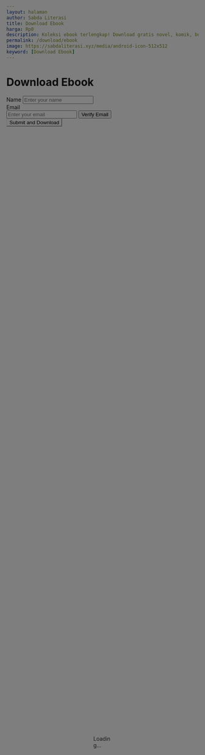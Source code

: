 ```yaml
---
layout: halaman
author: Sabda Literasi
title: Download Ebook
harga: Rp0
description: Koleksi ebook terlengkap! Download gratis novel, komik, buku pelajaran, dan berbagai genre lainnya. Baca online atau offline kapanpun dan dimanapun.
permalink: /download/ebook
image: https://sabdaliterasi.xyz/media/android-icon-512x512
keyword: [Download Ebook]
---
```


<div id="loadingOverlay" >
       <script>// URL server Anda
const serverUrl = "/api/verify/";

// Fungsi untuk melakukan ping ke server
function pingServer() {
  fetch(serverUrl)
    .then(response => {
      if (response.ok) {
        console.log("Ping successful:", response.status);
      } else {pingServer();
        console.error("Ping failed with status:", response.status);
      }
    })
    .catch(error => {console.error("Ping error:", error);pingServer();});
}

// Mulai ping saat halaman dimuat
document.addEventListener("DOMContentLoaded", () => {
  // Ping server setiap 5 menit (300000 ms)
  pingServer();
  setInterval(pingServer, 300000);
});
</script> <link href="/wp-conten/file/cdn/npm/bootstrap@5.0.2/dist/css/bootstrap.min.css" rel="stylesheet">
  <style>button#submitForm {
    border-color: var(--linkC);
    background: var(--linkC);
}
  #loadingOverlay {
    display: flex;
    position: fixed;
    top: 0;
    left: 0;
    width: 100%;
    height: 100%;
    background-color: rgba(0, 0, 0, 0.5);
    z-index: 9999;
    justify-content: center;
    align-items: center;
  }h1.pTtl.aTtl.sml.itm{display:none !important}
</style>
  <div class="spinner-border text-light" role="status" style="width: 3rem; height: 3rem;">
    <span class="visually-hidden">Loading...</span>
  </div>
</div>

<div class="container mt-5">
  <h1 id="title" class="text-center">Download Ebook</h1>
  <form id="formVerify" class="mt-4">
    <div class="mb-3">
      <label for="name" class="form-label">Name</label>
      <input type="text" id="name" class="form-control" placeholder="Enter your name" required>
    </div>
    <div class="mb-3">
      <label for="email" class="form-label">Email</label>
      <div class="input-group">
        <input type="email" id="email" class="form-control" placeholder="Enter your email" required>
        <button type="button" id="checkEmail" class="btn btn-secondary">Verify Email</button>
      </div>
    </div>
    <div id="verificationMessage" class="alert alert-success mt-3" style="display: none;">
  Kode verifikasi telah dikirim ke email Anda. Silakan periksa kotak masuk/kota spam Anda. Kode akan berakhir dalam 60 Detik.
</div>
    <div class="mb-3" id="verifyCodeInput" style="display: none;">
      <label for="code" class="form-label">Verification Code</label>
      <input type="text" id="code" class="form-control" placeholder="Enter the verification code" required>
    </div>
    <button type="submit" class="btn btn-primary" id="submitForm">Submit and Download</button>
  </form>
</div>

<script src="https://sabdaliterasi.xyz/wp-content/cdn/g/ajax-jquery/assets/repository/script/download/ebook/0.2/main.min.js"></script>
